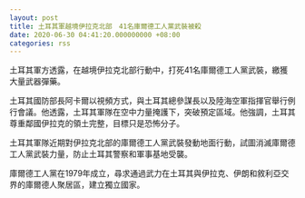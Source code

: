 ```yaml
---
layout: post
title: 土耳其軍越境伊拉克北部　41名庫爾德工人黨武裝被殺
date: 2020-06-30 04:41:20.000000000 +08:00
categories: rss
---
```


土耳其軍方透露，在越境伊拉克北部行動中，打死41名庫爾德工人黨武裝，繳獲大量武器彈藥。

土耳其國防部長阿卡爾以視頻方式，與土耳其總參謀長以及陸海空軍指揮官舉行例行會議。他透露，土耳其軍隊在空中力量掩護下，突破預定區域。他強調，土耳其尊重鄰國伊拉克的領土完整，目標只是恐怖分子。

土耳其軍隊近期對伊拉克北部的庫爾德工人黨武裝發動地面行動，試圖消滅庫爾德工人黨武裝力量，防止土耳其警察和軍事基地受襲。

庫爾德工人黨在1979年成立，尋求通過武力在土耳其與伊拉克、伊朗和敘利亞交界的庫爾德人聚居區，建立獨立國家。
